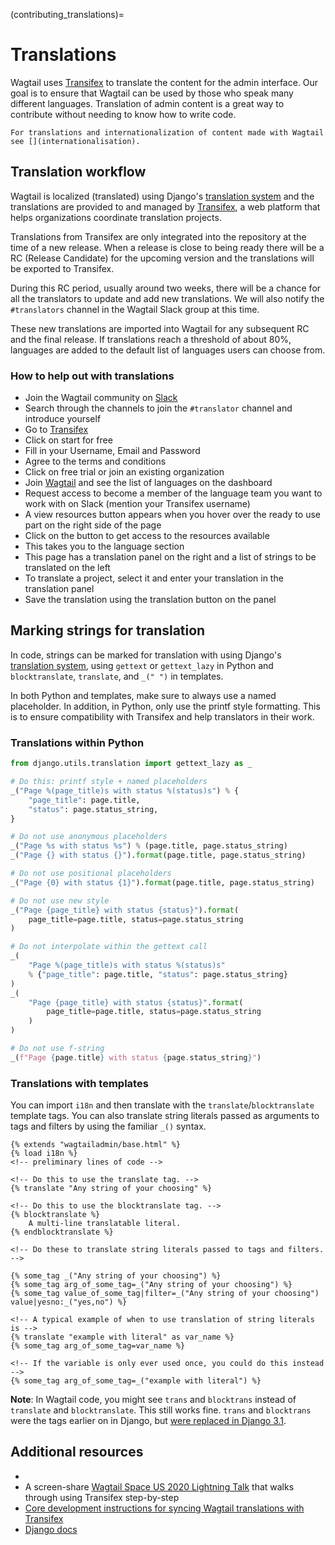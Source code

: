 (contributing_translations)=

# Translations

Wagtail uses [Transifex](https://www.transifex.com/) to translate the content for the admin interface. Our goal is to ensure that Wagtail can be used by those who speak many different languages. Translation of admin content is a great way to contribute without needing to know how to write code.

```{note}
For translations and internationalization of content made with Wagtail see [](internationalisation).
```

## Translation workflow

Wagtail is localized (translated) using Django's [translation system](inv:django#topics/i18n/translation) and the translations are provided to and managed by [Transifex](https://www.transifex.com/), a web platform that helps organizations coordinate translation projects.

Translations from Transifex are only integrated into the repository at the time of a new release. When a release is close to being ready there will be a RC (Release Candidate) for the upcoming version and the translations will be exported to Transifex.

During this RC period, usually around two weeks, there will be a chance for all the translators to update and add new translations. We will also notify the `#translators` channel in the Wagtail Slack group at this time.

These new translations are imported into Wagtail for any subsequent RC and the final release. If translations reach a threshold of about 80%, languages are added to the default list of languages users can choose from.

### How to help out with translations

-   Join the Wagtail community on [Slack](https://wagtail.org/slack/)
-   Search through the channels to join the `#translator` channel and introduce yourself
-   Go to [Transifex](https://www.transifex.com/)
-   Click on start for free
-   Fill in your Username, Email and Password
-   Agree to the terms and conditions
-   Click on free trial or join an existing organization
-   Join [Wagtail](https://app.transifex.com/torchbox/wagtail/dashboard/) and see the list of languages on the dashboard
-   Request access to become a member of the language team you want to work with on Slack (mention your Transifex username)
-   A view resources button appears when you hover over the ready to use part on the right side of the page
-   Click on the button to get access to the resources available
-   This takes you to the language section
-   This page has a translation panel on the right and a list of strings to be translated on the left
-   To translate a project, select it and enter your translation in the translation panel
-   Save the translation using the translation button on the panel

## Marking strings for translation

In code, strings can be marked for translation with using Django's [translation system](inv:django#topics/i18n/translation), using `gettext` or `gettext_lazy` in Python and `blocktranslate`, `translate`, and `_(" ")` in templates.

In both Python and templates, make sure to always use a named placeholder. In addition, in Python, only use the printf style formatting. This is to ensure compatibility with Transifex and help translators in their work.

### Translations within Python

```python
from django.utils.translation import gettext_lazy as _

# Do this: printf style + named placeholders
_("Page %(page_title)s with status %(status)s") % {
    "page_title": page.title,
    "status": page.status_string,
}

# Do not use anonymous placeholders
_("Page %s with status %s") % (page.title, page.status_string)
_("Page {} with status {}").format(page.title, page.status_string)

# Do not use positional placeholders
_("Page {0} with status {1}").format(page.title, page.status_string)

# Do not use new style
_("Page {page_title} with status {status}").format(
    page_title=page.title, status=page.status_string
)

# Do not interpolate within the gettext call
_(
    "Page %(page_title)s with status %(status)s"
    % {"page_title": page.title, "status": page.status_string}
)
_(
    "Page {page_title} with status {status}".format(
        page_title=page.title, status=page.status_string
    )
)

# Do not use f-string
_(f"Page {page.title} with status {page.status_string}")
```

### Translations with templates

You can import `i18n` and then translate with the `translate`/`blocktranslate` template tags. You can also translate string literals passed as arguments to tags and filters by using the familiar `_()` syntax.

```html+django
{% extends "wagtailadmin/base.html" %}
{% load i18n %}
<!-- preliminary lines of code -->

<!-- Do this to use the translate tag. -->
{% translate "Any string of your choosing" %}

<!-- Do this to use the blocktranslate tag. -->
{% blocktranslate %}
    A multi-line translatable literal.
{% endblocktranslate %}

<!-- Do these to translate string literals passed to tags and filters. -->

{% some_tag _("Any string of your choosing") %}
{% some_tag arg_of_some_tag=_("Any string of your choosing") %}
{% some_tag value_of_some_tag|filter=_("Any string of your choosing") value|yesno:_("yes,no") %}

<!-- A typical example of when to use translation of string literals is -->
{% translate "example with literal" as var_name %}
{% some_tag arg_of_some_tag=var_name %}

<!-- If the variable is only ever used once, you could do this instead -->
{% some_tag arg_of_some_tag=_("example with literal") %}
```

**Note**: In Wagtail code, you might see `trans` and `blocktrans` instead of `translate` and `blocktranslate`.
This still works fine. `trans` and `blocktrans` were the tags earlier on in Django, but [were replaced in Django 3.1](https://docs.djangoproject.com/en/stable/releases/3.1/#templates).

## Additional resources

-   [](inv:django#topics/i18n/translation)
-   A screen-share [Wagtail Space US 2020 Lightning Talk](https://www.youtube.com/watch?v=sLI_AuOMUQw&t=17s) that walks through using Transifex step-by-step
-   [Core development instructions for syncing Wagtail translations with Transifex](https://github.com/wagtail/wagtail/wiki/Managing-Wagtail-translations)
-   [Django docs](inv:django#topics/i18n/translation)
